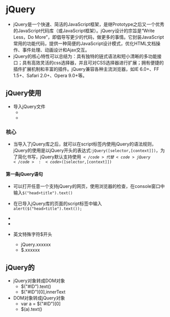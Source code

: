 # jQuery
- jQuery是一个快速、简洁的JavaScript框架，是继Prototype之后又一个优秀的JavaScript代码库（或JavaScript框架）。jQuery设计的宗旨是“Write Less，Do More”，即倡导写更少的代码，做更多的事情。它封装JavaScript常用的功能代码，提供一种简便的JavaScript设计模式，优化HTML文档操作、事件处理、动画设计和Ajax交互。
- jQuery的核心特性可以总结为：具有独特的链式语法和短小清晰的多功能接口；具有高效灵活的css选择器，并且可对CSS选择器进行扩展；拥有便捷的插件扩展机制和丰富的插件。jQuery兼容各种主流浏览器，如IE 6.0+、FF 1.5+、Safari 2.0+、Opera 9.0+等。


## jQuery使用
- 导入jQuery文件
	- <script src="../jquery3_0_0.js"></script>
	- <script src="https://cdn.bootcss.com/jquery/3.2.1/jquery.js"></script>


### 核心
- 当导入了jQuery库之后，就可以在script标签内使用jQuery的语法规则，jQuery的使用是以jQuery开头的表达式:<code>jQuery([selector,[context]])</code>，为了简化书写，jQuery默认支持使用<code>$</code>代替<code>jQuery</code>:<code>$([selector,[context]])</code>

#### 第一条jQuery语句
- 可以打开任意一个支持jQuery的网页，使用浏览器的检查，在console窗口中输入<code>$("head>title").text()</code>
- 在已导入jQuery库的页面的script标签中输入<code>alert($("head>title").text());</code>

- 
- 
- 英文特殊字符$开头
	- jQuery.xxxxxx
	- $.xxxxxx


## jQuery的


- jQuery对象转成DOM对象
	- $("#ID").text()
	- $("#ID")[0],innerText
- DOM对象转成jQuery对象
	- var a = $("#ID")[0]
	- $(a).text()

